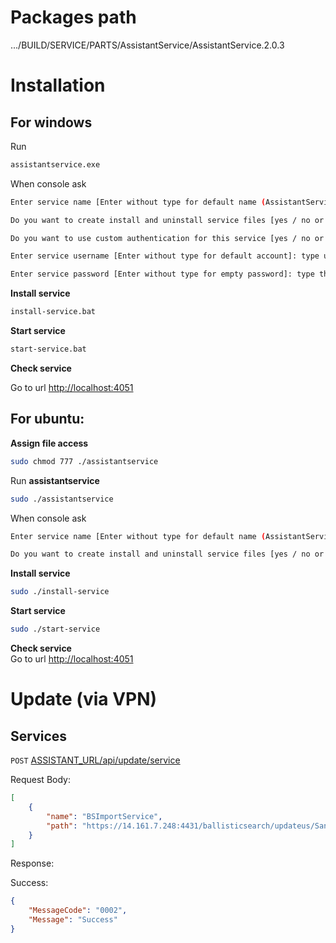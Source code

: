 # Packages path

.../BUILD/SERVICE/PARTS/AssistantService/AssistantService.2.0.3

# Installation

## For windows

Run 
```sh
assistantservice.exe
```


When console ask

```sh
Enter service name [Enter without type for default name (AssistantService)]: type new name your want to change and press ENTER
```

```sh
Do you want to create install and uninstall service files [yes / no or press Enter]?: yes
```

```sh
Do you want to use custom authentication for this service [yes / no or press Enter]?: yes
```
```sh
Enter service username [Enter without type for default account]: type username for service, default is user running this EXE.
```
```sh
Enter service password [Enter without type for empty password]: type the password for account above.
```
<b>Install service</b>

```cmd
install-service.bat
```
<b>Start service</b> 

```sh
start-service.bat
```

<b>Check service</b>  

Go to url [http://localhost:4051](http://localhost:4051)

## For ubuntu:

<b>Assign file access</b> 

```sh
sudo chmod 777 ./assistantservice
```

Run <b>assistantservice</b>

```sh
sudo ./assistantservice
```
When console ask

```sh
Enter service name [Enter without type for default name (AssistantService)]: type new name your want to change and press ENTER
```

```sh
Do you want to create install and uninstall service files [yes / no or press Enter]?: yes
```

<b>Install service</b> 
```sh
sudo ./install-service 
```

<b>Start service</b> 
```sh
sudo ./start-service 
```

<b>Check service</b>  
Go to url [http://localhost:4051](http://localhost:4051)

# Update (via VPN)



## Services

`POST` [ASSISTANT_URL](http://localhost:4051)[/api/update/service](api/update/service)

Request Body:

```json
[
    {
        "name": "BSImportService",
        "path": "https://14.161.7.248:4431/ballisticsearch/updateus/Sandbox/2022/12/2022-12-09/BSImportService.5.3.9.zip",
    }
]
```

Response:

Success:
```json
{
    "MessageCode": "0002",
    "Message": "Success"
}
```